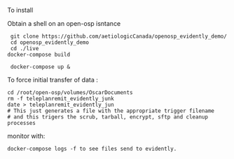To install

Obtain a shell on an open-osp isntance
     
     git clone https://github.com/aetiologicCanada/openosp_evidently_demo/
     cd openosp_evidently_demo
     cd ./live
    docker-compose build

     docker-compose up & 

To force initial transfer of data :

    cd /root/open-osp/volumes/OscarDocuments
    rm -f teleplanremit_evidently_junk
    date > teleplanremit_evidently_jun
    # This just generates a file with the appropriate trigger filename 
    # and this trigers the scrub, tarball, encrypt, sftp and cleanup processes 

monitor with:

    docker-compose logs -f to see files send to evidently.

